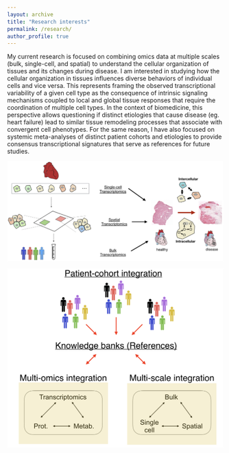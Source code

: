 ```yaml
---
layout: archive
title: "Research interests"
permalink: /research/
author_profile: true
---
```


My current research is focused on combining omics data at multiple scales (bulk, single-cell, and spatial) to understand the cellular organization of tissues and its changes during disease. I am interested in studying how the cellular organization in tissues influences diverse behaviors of individual cells and vice versa. This represents framing the observed transcriptional variability of a given cell type as the consequence of intrinsic signaling mechanisms coupled to local and global tissue responses that require the coordination of multiple cell types. In the context of biomedicine, this perspective allows questioning if distinct etiologies that cause disease (eg. heart failure) lead to similar tissue remodeling processes that associate with convergent cell phenotypes. For the same reason, I have also focused on systemic meta-analyses of distinct patient cohorts and etiologies to provide consensus transcriptional signatures that serve as references for future studies.

![Multi-scale transcriptomics](/images/multiscale.png)


![Knowledge Banks](/images/meta.png)
 